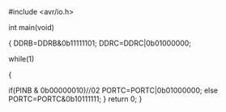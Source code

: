 #include <avr/io.h>


int main(void)


{
	DDRB=DDRB&0b11111101;
	DDRC=DDRC|0b01000000;
    
    
   while(1)

{

if(PINB & 0b00000010)//02
	PORTC=PORTC|0b01000000;
		else
		PORTC=PORTC&0b10111111;
	}
	return 0;
	}

